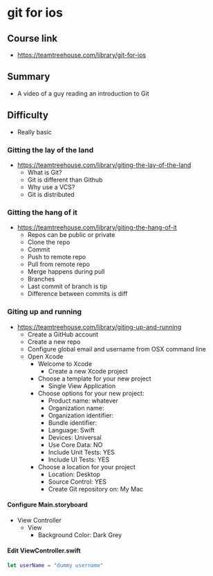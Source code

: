 # git for ios

## Course link
* https://teamtreehouse.com/library/git-for-ios

## Summary
* A video of a guy reading an introduction to Git

## Difficulty
* Really basic

### Gitting the lay of the land
* https://teamtreehouse.com/library/giting-the-lay-of-the-land
  * What is Git?
  * Git is different than Github
  * Why use a VCS?
  * Git is distributed
  
### Gitting the hang of it
* https://teamtreehouse.com/library/giting-the-hang-of-it
  * Repos can be public or private
  * Clone the repo
  * Commit
  * Push to remote repo
  * Pull from remote repo
  * Merge happens during pull
  * Branches
  * Last commit of branch is tip
  * Difference between commits is diff

### Giting up and running
* https://teamtreehouse.com/library/giting-up-and-running
  * Create a GitHub account
  * Create a new repo
  * Configure global email and username from OSX command line
  * Open Xcode
    * Welcome to Xcode
      * Create a new Xcode project
    * Choose a template for your new project
      * Single View Application
    * Choose options for your new project:
      * Product name: whatever
      * Organization name: 
      * Organization identifier: 
      * Bundle identifier: 
      * Language: Swift
      * Devices: Universal
      * Use Core Data: NO
      * Include Unit Tests: YES
      * Include UI Tests: YES
    * Choose a location for your project
      * Location: Desktop
      * Source Control: YES
      * Create Git repository on: My Mac
 
#### Configure Main.storyboard
* View Controller
  * View
    * Background Color: Dark Grey
         
#### Edit ViewController.swift
```swift
let userName = "dummy username"
```
   

